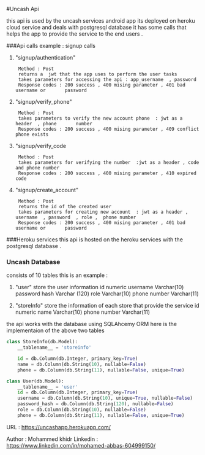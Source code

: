 #Uncash Api

this api is used by the uncash services android app its deployed on heroku cloud service 
and deals with postgresql database it has some calls that helps the app to provide the service to the end users .



###Api calls example : signup calls
1. "signup/authentication"

        Method : Post
		returns a  jwt that the app uses to perform the user tasks 
		takes parameters for accessing the api : app_username  , password 
		Response codes : 200 success , 400 mising parameter , 401 bad username or       password
		
1. "signup/verify_phone"

        Method : Post
		takes parameters to verify the new account phone  : jwt as a header  , phone       number
		Response codes : 200 success , 400 mising parameter , 409 conflict phone exists 
		
		
1. "signup/verify_code

        Method : Post
		takes parameters for verifying the number  :jwt as a header , code   and phone number
		Response codes : 200 success , 400 mising parameter , 410 expired code


1. "signup/create_account"

        Method : Post
		returns the id of the created user 
		takes parameters for creating new account  : jwt as a header ,  username  , password  , role ,  phone number 
		Response codes : 200 success , 400 mising parameter , 401 bad username or       password



###Heroku services 
this api is hosted on the heroku services with the postgresql database .

### Uncash Database

consists of 10 tables this is an example :

1. "user"
store the user information 
        id  numeric 
		username Varchar(10)
		password hash Varchar (120) 
		role Varchar(10)
		phone number Varchar(11)


1. "storeInfo"
store the information of each store that provide the service 
        id  numeric 
		name Varchar(10)
		phone number Varchar(11)



the api works with the database using SQLAhcemy ORM  here is the implementaion of the above two tables 

```python
class StoreInfo(db.Model):
    __tablename__ = 'storeinfo'

    id = db.Column(db.Integer, primary_key=True)
    name = db.Column(db.String(10), nullable=False)
    phone = db.Column(db.String(11), nullable=False, unique=True)

```



```python
class User(db.Model):
    __tablename__ = 'user'
    id = db.Column(db.Integer, primary_key=True)
    username = db.Column(db.String(10), unique=True, nullable=False)
    password_hash = db.Column(db.String(120), nullable=False)
    role = db.Column(db.String(10), nullable=False)
    phone = db.Column(db.String(11), nullable=False, unique=True)
```


URL : https://uncashapp.herokuapp.com/

Author : Mohammed khidr 
Linkedin : https://www.linkedin.com/in/mohamed-abbas-604999150/







